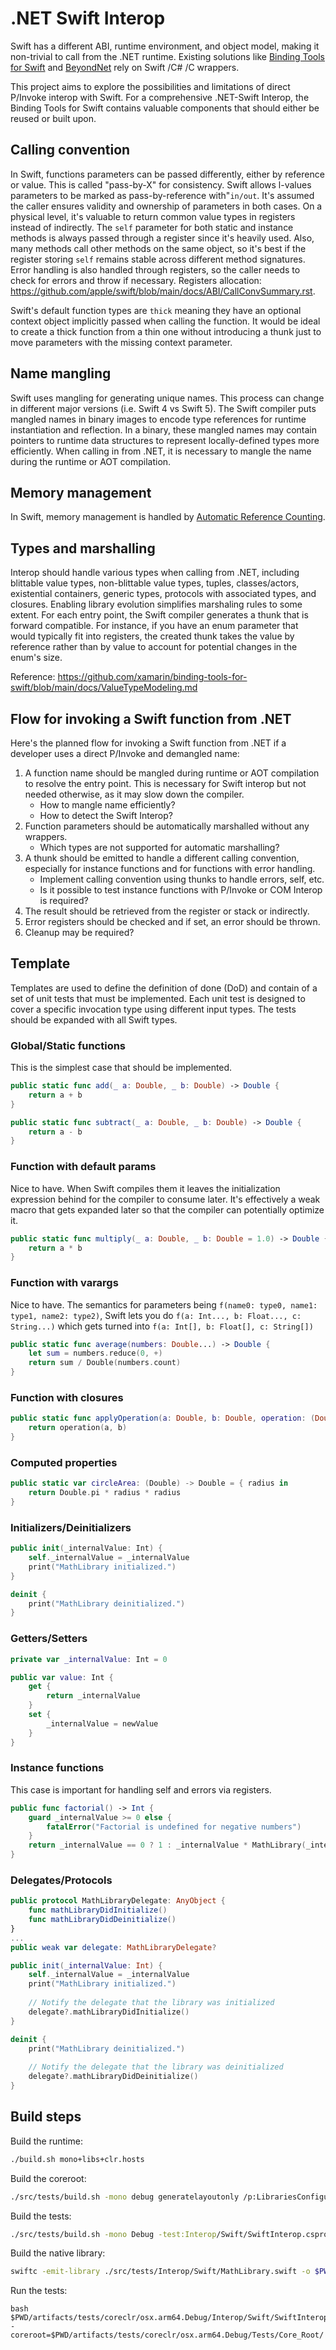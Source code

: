 # .NET Swift Interop

Swift has a different ABI, runtime environment, and object model, making it non-trivial to call from the .NET runtime. Existing solutions like [Binding Tools for Swift](https://github.com/xamarin/binding-tools-for-swift) and [BeyondNet](https://github.com/royalapplications/beyondnet) rely on Swift /C# /C wrappers.

This project aims to explore the possibilities and limitations of direct P/Invoke interop with Swift. For a comprehensive .NET-Swift Interop, the Binding Tools for Swift contains valuable components that should either be reused or built upon.

## Calling convention

In Swift, functions parameters can be passed differently, either by reference or value. This is called "pass-by-X" for consistency. Swift allows l-values parameters to be marked as pass-by-reference with"`in/out`. It's assumed the caller ensures validity and ownership of parameters in both cases. On a physical level, it's valuable to return common value types in registers instead of indirectly. The `self` parameter for both static and instance methods is always passed through a register since it's heavily used. Also, many methods call other methods on the same object, so it's best if the register storing `self` remains stable across different method signatures. Error handling is also handled through registers, so the caller needs to check for errors and throw if necessary. Registers allocation: https://github.com/apple/swift/blob/main/docs/ABI/CallConvSummary.rst. 

Swift's default function types are `thick` meaning they have an optional context object implicitly passed when calling the function. It would be ideal to create a thick function from a thin one without introducing a thunk just to move parameters with the missing context parameter.

## Name mangling

Swift uses mangling for generating unique names. This process can change in different major versions (i.e. Swift 4 vs Swift 5). The Swift compiler puts mangled names in binary images to encode type references for runtime instantiation and reflection. In a binary, these mangled names may contain pointers to runtime data structures to represent locally-defined types more efficiently. When calling in from .NET, it is necessary to mangle the name during the runtime or AOT compilation.

## Memory management

In Swift, memory management is handled by [Automatic Reference Counting](https://docs.swift.org/swift-book/documentation/the-swift-programming-language/automaticreferencecounting/).

## Types and marshalling

Interop should handle various types when calling from .NET, including blittable value types, non-blittable value types, tuples, classes/actors, existential containers, generic types, protocols with associated types, and closures. Enabling library evolution simplifies marshaling rules to some extent. For each entry point, the Swift compiler generates a thunk that is forward compatible. For instance, if you have an enum parameter that would typically fit into registers, the created thunk takes the value by reference rather than by value to account for potential changes in the enum's size.

Reference: https://github.com/xamarin/binding-tools-for-swift/blob/main/docs/ValueTypeModeling.md

## Flow for invoking a Swift function from .NET

Here's the planned flow for invoking a Swift function from .NET if a developer uses a direct P/Invoke and demangled name:
1. A function name should be mangled during runtime or AOT compilation to resolve the entry point. This is necessary for Swift interop but not needed otherwise, as it may slow down the compiler.
    - How to mangle name efficiently? 
    - How to detect the Swift Interop?
2. Function parameters should be automatically marshalled without any wrappers.
    - Which types are not supported for automatic marshalling?
3. A thunk should be emitted to handle a different calling convention, especially for instance functions and for functions with error handling.
    - Implement calling convention using thunks to handle errors, self, etc.
    - Is it possible to test instance functions with P/Invoke or COM Interop is required?
4. The result should be retrieved from the register or stack or indirectly.
5. Error registers should be checked and if set, an error should be thrown.
6. Cleanup may be required?


## Template

Templates are used to define the definition of done (DoD) and contain of a set of unit tests that must be implemented. Each unit test is designed to cover a specific invocation type using different input types. The tests should be expanded with all Swift types.

### Global/Static functions

This is the simplest case that should be implemented.

```swift
public static func add(_ a: Double, _ b: Double) -> Double {
    return a + b
}

public static func subtract(_ a: Double, _ b: Double) -> Double {
    return a - b
}
```

### Function with default params

Nice to have. When Swift compiles them it leaves the initialization expression behind for the compiler to consume later. It's effectively a weak macro that gets expanded later so that the compiler can potentially optimize it.

```swift
public static func multiply(_ a: Double, _ b: Double = 1.0) -> Double {
    return a * b
}
```

### Function with varargs

Nice to have. The semantics for parameters being `f(name0: type0, name1: type1, name2: type2)`, Swift lets you do `f(a: Int..., b: Float..., c: String...)` which gets turned into `f(a: Int[], b: Float[], c: String[])`

```swift
public static func average(numbers: Double...) -> Double {
    let sum = numbers.reduce(0, +)
    return sum / Double(numbers.count)
}
```

### Function with closures
```swift
public static func applyOperation(a: Double, b: Double, operation: (Double, Double) -> Double) -> Double {
    return operation(a, b)
}
```

### Computed properties
```swift
public static var circleArea: (Double) -> Double = { radius in
    return Double.pi * radius * radius
}
```

### Initializers/Deinitializers
```swift
public init(_internalValue: Int) {
    self._internalValue = _internalValue
    print("MathLibrary initialized.")
}

deinit {
    print("MathLibrary deinitialized.")
}
```

### Getters/Setters
```swift
private var _internalValue: Int = 0

public var value: Int {
    get {
        return _internalValue
    }
    set {
        _internalValue = newValue
    }
}
```

### Instance functions

This case is important for handling self and errors via registers.

```swift
public func factorial() -> Int {
    guard _internalValue >= 0 else {
        fatalError("Factorial is undefined for negative numbers")
    }
    return _internalValue == 0 ? 1 : _internalValue * MathLibrary(_internalValue: _internalValue - 1).factorial()
}
```

### Delegates/Protocols
```swift
public protocol MathLibraryDelegate: AnyObject {
    func mathLibraryDidInitialize()
    func mathLibraryDidDeinitialize()
}
...
public weak var delegate: MathLibraryDelegate?

public init(_internalValue: Int) {
    self._internalValue = _internalValue
    print("MathLibrary initialized.")
    
    // Notify the delegate that the library was initialized
    delegate?.mathLibraryDidInitialize()
}

deinit {
    print("MathLibrary deinitialized.")
    
    // Notify the delegate that the library was deinitialized
    delegate?.mathLibraryDidDeinitialize()
}
```

## Build steps

Build the runtime:
```sh
./build.sh mono+libs+clr.hosts
```
Build the coreroot:
```sh
./src/tests/build.sh -mono debug generatelayoutonly /p:LibrariesConfiguration=Debug
```
Build the tests:
```sh
./src/tests/build.sh -mono Debug -test:Interop/Swift/SwiftInterop.csproj /p:LibrariesConfiguration=Debug
```
Build the native library:
```sh
swiftc -emit-library ./src/tests/Interop/Swift/MathLibrary.swift -o $PWD/artifacts/tests/coreclr/osx.arm64.Debug/Interop/Swift/SwiftInterop/libMathLibrary.dylib
```
Run the tests:
```
bash $PWD/artifacts/tests/coreclr/osx.arm64.Debug/Interop/Swift/SwiftInterop/SwiftInterop.sh -coreroot=$PWD/artifacts/tests/coreclr/osx.arm64.Debug/Tests/Core_Root/
```
